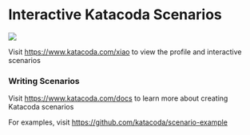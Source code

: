 # Interactive Katacoda Scenarios

[![](http://shields.katacoda.com/katacoda/xiao/count.svg)](https://www.katacoda.com/xiao "Get your profile on Katacoda.com")

Visit https://www.katacoda.com/xiao to view the profile and interactive scenarios

### Writing Scenarios
Visit https://www.katacoda.com/docs to learn more about creating Katacoda scenarios

For examples, visit https://github.com/katacoda/scenario-example

